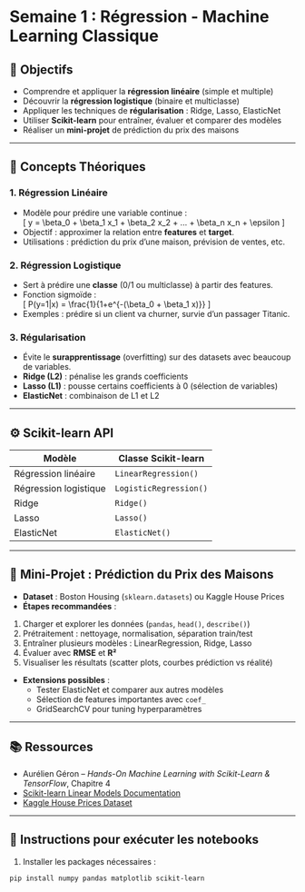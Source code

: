 # Semaine 1 : Régression - Machine Learning Classique

## 🎯 Objectifs
- Comprendre et appliquer la **régression linéaire** (simple et multiple)
- Découvrir la **régression logistique** (binaire et multiclasse)
- Appliquer les techniques de **régularisation** : Ridge, Lasso, ElasticNet
- Utiliser **Scikit-learn** pour entraîner, évaluer et comparer des modèles
- Réaliser un **mini-projet** de prédiction du prix des maisons

---

## 📖 Concepts Théoriques

### 1. Régression Linéaire
- Modèle pour prédire une variable continue :  
\[
y = \beta_0 + \beta_1 x_1 + \beta_2 x_2 + ... + \beta_n x_n + \epsilon
\]
- Objectif : approximer la relation entre **features** et **target**.
- Utilisations : prédiction du prix d’une maison, prévision de ventes, etc.

### 2. Régression Logistique
- Sert à prédire une **classe** (0/1 ou multiclasse) à partir des features.  
- Fonction sigmoïde :  
\[
P(y=1|x) = \frac{1}{1+e^{-(\beta_0 + \beta_1 x)}}
\]  
- Exemples : prédire si un client va churner, survie d’un passager Titanic.

### 3. Régularisation
- Évite le **surapprentissage** (overfitting) sur des datasets avec beaucoup de variables.  
- **Ridge (L2)** : pénalise les grands coefficients  
- **Lasso (L1)** : pousse certains coefficients à 0 (sélection de variables)  
- **ElasticNet** : combinaison de L1 et L2

---

## ⚙️ Scikit-learn API
| Modèle | Classe Scikit-learn |
|--------|------------------|
| Régression linéaire | `LinearRegression()` |
| Régression logistique | `LogisticRegression()` |
| Ridge | `Ridge()` |
| Lasso | `Lasso()` |
| ElasticNet | `ElasticNet()` |

---

## 📝 Mini-Projet : Prédiction du Prix des Maisons
- **Dataset** : Boston Housing (`sklearn.datasets`) ou Kaggle House Prices
- **Étapes recommandées** :
1. Charger et explorer les données (`pandas`, `head()`, `describe()`)  
2. Prétraitement : nettoyage, normalisation, séparation train/test  
3. Entraîner plusieurs modèles : LinearRegression, Ridge, Lasso  
4. Évaluer avec **RMSE** et **R²**  
5. Visualiser les résultats (scatter plots, courbes prédiction vs réalité)  

- **Extensions possibles** :
  - Tester ElasticNet et comparer aux autres modèles  
  - Sélection de features importantes avec `coef_`  
  - GridSearchCV pour tuning hyperparamètres

---

## 📚 Ressources
- Aurélien Géron – *Hands-On Machine Learning with Scikit-Learn & TensorFlow*, Chapitre 4  
- [Scikit-learn Linear Models Documentation](https://scikit-learn.org/stable/modules/linear_model.html)  
- [Kaggle House Prices Dataset](https://www.kaggle.com/c/house-prices-advanced-regression-techniques)  

---

## 🚀 Instructions pour exécuter les notebooks
1. Installer les packages nécessaires :  
```bash
pip install numpy pandas matplotlib scikit-learn

